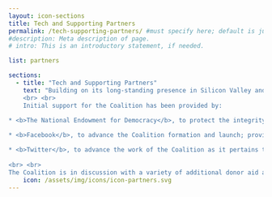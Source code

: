 ```yaml
---
layout: icon-sections
title: Tech and Supporting Partners
permalink: /tech-supporting-partners/ #must specify here; default is just [filename].html.
#description: Meta description of page.
# intro: This is an introductory statement, if needed.

list: partners

sections:
  - title: "Tech and Supporting Partners"
    text: "Building on its long-standing presence in Silicon Valley and its work in the democracy community, the National Democratic Institute (NDI) is leading the initiative to organize the Coalition. NDI is supported in this effort by the International Republican Institute (IRI), as well as the organizations of many of the Advisory Board members. 
	<br> <br> 
	Initial support for the Coalition has been provided by:
    
* <b>The National Endowment for Democracy</b>, to protect the integrity of information in elections

* <b>Facebook</b>, to advance the Coalition formation and launch; provide digital disinformation research; strengthen Coalition engagement in key 2018 global elections; live-stream candidate debates; develop tools and best practices to combat disinformation in upcoming elections; and assess cybersecurity vulnerabilities among democratic political campaigns and organizations

* <b>Twitter</b>, to advance the work of the Coalition as it pertains to elections and civic engagement
      
<br> <br>
The Coalition is in discussion with a variety of additional donor aid agencies, philanthropic foundations, and tech industry actors regarding partnership with the Coalition. "
    icon: /assets/img/icons/icon-partners.svg
---
```

